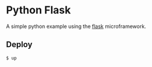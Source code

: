 
# Python Flask

A simple python example using the [flask](http://flask.pocoo.org/) microframework.

## Deploy

```
$ up
```
